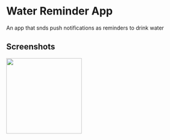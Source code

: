 # **Water Reminder App** 

An app that snds push notifications as reminders to drink water

## Screenshots
<img src = "https://github.com/appsdiva/WaterReminder/assets/37325631/16cacbba-8869-4c17-86cd-9d494da52c6b" height="200">
